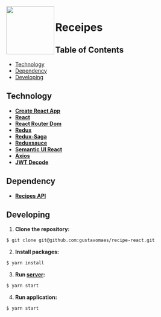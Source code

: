 <img src="https://uc1a0f0ba809bb439379aeb4428b.dl.dropboxusercontent.com/p/thumb/AAES10B_6zzIR5R5zlxV6Eoav_qNiGACxRYVVhl7UEz6UDLNan0N92X0INwm9AV9oDtM7Cwklf44r8vgi3_qs29L0gvNB8IBWQAfx1HCYSwxtk7jwf3EbM4Dbl4E-124QmS11806PZAt7FXgfhit5DdXwQyRqkqaTBQeK1Bdn4PeNq7_V4FIEdoKr1MQFYfUX1AODYowqiqaqZBNwRf53Nsz2-s8bulExjmsevKt-gZdGg/p.png?preserve_transparency=1&size=2048x1536&size_mode=3" width="127px" height="127px" align="left"/>

# Receipes

## Table of Contents

- [Technology](#technology)
- [Dependency](#dependency)
- [Developing](#developing)

## Technology

- **[Create React App](https://github.com/facebook/create-react-app)**
- **[React](https://github.com/facebook/react)**
- **[React Router Dom](https://github.com/ReactTraining/react-router/tree/master/packages/react-router-dom)**
- **[Redux](https://github.com/reduxjs/redux)**
- **[Redux-Saga](https://github.com/redux-saga/redux-saga)**
- **[Reduxsauce](https://github.com/infinitered/reduxsauce)**
- **[Semantic UI React](https://github.com/Semantic-Org/Semantic-UI-React)**
- **[Axios](https://github.com/axios/axios)**
- **[JWT Decode](https://github.com/auth0/jwt-decode)**

## Dependency

- **[Recipes API](https://github.com/gustavomaes/recipe-server)**


## Developing

1. **Clone the repository:**
  ```sh
  $ git clone git@github.com:gustavomaes/recipe-react.git
  ```
  
2. **Install packages:**
```sh
$ yarn install
```

3. **Run [server](https://github.com/gustavomaes/recipe-server):**
  ```sh
  $ yarn start
  ```
  
4. **Run application:**
```sh
$ yarn start
```
  
